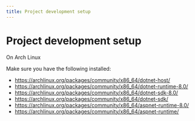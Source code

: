 ```yaml
---
title: Project development setup
---
```


# Project development setup

On Arch Linux

Make sure you have the following installed:

- https://archlinux.org/packages/community/x86_64/dotnet-host/
- https://archlinux.org/packages/community/x86_64/dotnet-runtime-8.0/
- https://archlinux.org/packages/community/x86_64/dotnet-sdk-8.0/
- https://archlinux.org/packages/community/x86_64/dotnet-sdk/
- https://archlinux.org/packages/community/x86_64/aspnet-runtime-8.0/
- https://archlinux.org/packages/community/x86_64/aspnet-runtime/
